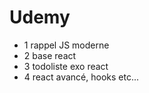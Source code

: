 # Udemy 
- 1 rappel JS moderne
- 2 base react
- 3 todoliste exo react
- 4 react avancé, hooks etc...